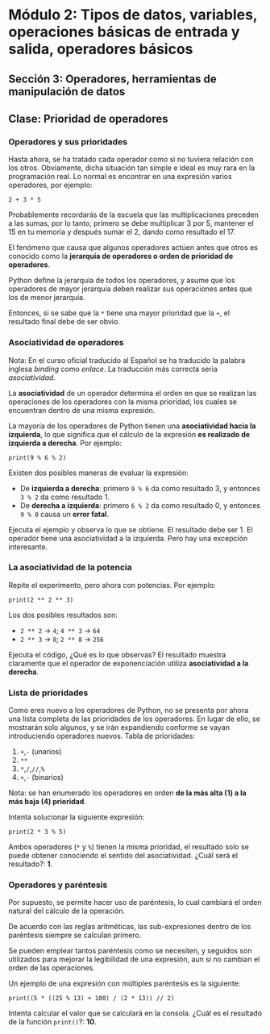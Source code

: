 # Módulo 2: Tipos de datos, variables, operaciones básicas de entrada y salida, operadores básicos 
## Sección 3: Operadores, herramientas de manipulación de datos 
## Clase: Prioridad de operadores

### Operadores y sus prioridades

Hasta ahora, se ha tratado cada operador como si no tuviera relación con los otros. Obviamente, dicha situación tan simple e ideal es muy rara en la programación real. Lo normal es encontrar en una expresión varios operadores, por ejemplo:

```
2 + 3 * 5
```

Probablemente recordarás de la escuela que las multiplicaciones preceden a las sumas, por lo tanto,  primero se debe multiplicar 3 por 5, mantener el 15 en tu memoria y después sumar el 2, dando como resultado el 17.

El fenómeno que causa que algunos operadores actúen antes que otros es conocido como la **jerarquía de operadores o orden de prioridad de operadores**.

Python define la jerarquía de todos los operadores, y asume que los operadores de mayor jerarquía deben realizar sus operaciones antes que los de menor jerarquía.

Entonces, si se sabe que la `*` tiene una mayor prioridad que la `+`, el resultado final debe de ser obvio.

### Asociatividad de operadores

Nota: En el curso oficial traducido al Español se ha traducido la palabra inglesa *binding* como *enlace*. La traducción más correcta sería *asociatividad*.

La **asociatividad** de un operador determina el orden en que se realizan las operaciones de los operadores con la misma prioridad, los cuales se encuentran dentro de una misma expresión.

La mayoría de los operadores de Python tienen una **asociatividad hacia la izquierda**, lo que significa que el cálculo de la expresión **es realizado de izquierda a derecha**. Por ejemplo:

```
print(9 % 6 % 2)
```

Existen dos posibles maneras de evaluar la expresión:

* De **izquierda a derecha**: primero `9 % 6` da como resultado 3, y entonces `3 % 2` da como resultado 1.
* De **derecha a izquierda**: primero `6 % 2` da como resultado 0, y entonces `9 % 0` causa un **error fatal**.

Ejecuta el ejemplo y observa lo que se obtiene. El resultado debe ser 1. El operador tiene una asociatividad a la izquierda. Pero hay una excepción interesante.

### La asociatividad de la potencia

Repite el experimento, pero ahora con potencias. Por ejemplo:

```
print(2 ** 2 ** 3)
```

Los dos posibles resultados son:

* `2 ** 2` → `4`; `4 ** 3` → `64`
* `2 ** 3` → `8`; `2 ** 8` → `256`


Ejecuta el código, ¿Qué es lo que observas? El resultado muestra claramente que el operador de exponenciación utiliza **asociatividad a la derecha**.

### Lista de prioridades

Como eres nuevo a los operadores de Python, no se presenta por ahora una lista completa de las prioridades de los operadores. En lugar de ello, se mostrarán solo algunos, y se irán expandiendo conforme se vayan introduciendo operadores nuevos. Tabla de prioridades:

1. `+`,`-` (unarios)
2. `**`
3. `*`,`/`,`//`,`%`
4. `+`,`-` (binarios)

Nota: se han enumerado los operadores en orden **de la más alta (1) a la más baja (4) prioridad**.

Intenta solucionar la siguiente expresión:

```
print(2 * 3 % 5)
```

Ambos operadores (`*` y `%`) tienen la misma prioridad, el resultado solo se puede obtener conociendo el sentido del asociatividad. ¿Cuál será el resultado?: **1**.

### Operadores y paréntesis

Por supuesto, se permite hacer uso de paréntesis, lo cual cambiará el orden natural del cálculo de la operación.

De acuerdo con las reglas aritméticas, las sub-expresiones dentro de los paréntesis siempre se calculan primero.

Se pueden emplear tantos paréntesis como se necesiten, y seguidos son utilizados para mejorar la legibilidad de una expresión, aun si no cambian el orden de las operaciones.

Un ejemplo de una expresión con múltiples paréntesis es la siguiente:

```
print((5 * ((25 % 13) + 100) / (2 * 13)) // 2)
```

Intenta calcular el valor que se calculará en la consola. ¿Cuál es el resultado de la función `print()`?: **10**.

